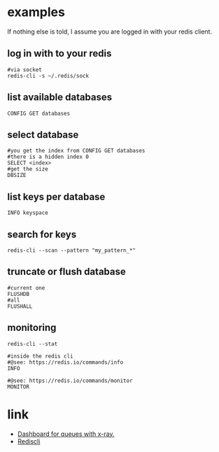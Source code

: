 # examples

If nothing else is told, I assume you are logged in with your redis client.

## log in with to your redis

```
#via socket
redis-cli -s ~/.redis/sock
```

## list available databases

```
CONFIG GET databases
```

## select database

```
#you get the index from CONFIG GET databases
#there is a hidden index 0
SELECT <index>
#get the size
DBSIZE
```

## list keys per database

```
INFO keyspace
```

## search for keys

```
redis-cli --scan --pattern "my_pattern_*"
```

## truncate or flush database

```
#current one
FLUSHDB
#all
FLUSHALL
```

## monitoring

```
redis-cli --stat
```

```
#inside the redis cli
#@see: https://redis.io/commands/info
INFO

#@see: https://redis.io/commands/monitor
MONITOR
```

# link

* [Dashboard for queues with x-ray.](https://horizon.laravel.com/)
* [Rediscli](https://redis.io/topics/rediscli)
